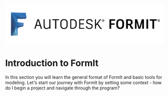 ![](/assets/b5030b43-df24-4259-ad6a-94bcad61bc78.png)

# Introduction to FormIt

In this section you will learn the general format of FormIt and basic tools for modeling. Let's start our journey with FormIt by setting some context - how do I begin a project and navigate through the program? 




